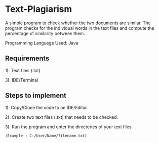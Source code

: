 # Text-Plagiarism
A simple program to check whether the two documents are similar. The program checks for the individual words in the text files and compute the percentage of similarity between them. 

Programming Language Used: Java

## Requirements
1). Text files (.txt)

3). IDE/Terminal

## Steps to implement
1). Copy/Clone the code to an IDE/Editor.

2). Create two text files (.txt) that needs to be checked.

3). Run the program and enter the directories of your text files 

    (Example : C:/User/Name/filename.txt)
   


